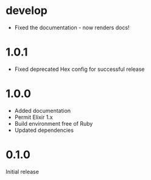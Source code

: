 # develop

* Fixed the documentation - now renders docs!

# 1.0.1

* Fixed deprecated Hex config for successful release

# 1.0.0

* Added documentation
* Permit Elixir 1.x
* Build environment free of Ruby
* Updated dependencies

# 0.1.0

Initial release
